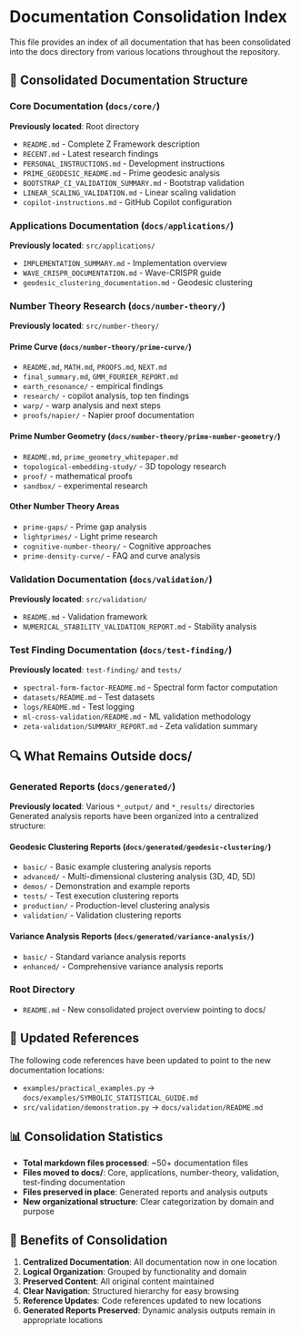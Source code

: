 # Documentation Consolidation Index

This file provides an index of all documentation that has been consolidated into the docs directory from various locations throughout the repository.

## 📂 Consolidated Documentation Structure

### Core Documentation (`docs/core/`)
**Previously located**: Root directory
- `README.md` - Complete Z Framework description  
- `RECENT.md` - Latest research findings
- `PERSONAL_INSTRUCTIONS.md` - Development instructions
- `PRIME_GEODESIC_README.md` - Prime geodesic analysis
- `BOOTSTRAP_CI_VALIDATION_SUMMARY.md` - Bootstrap validation
- `LINEAR_SCALING_VALIDATION.md` - Linear scaling validation
- `copilot-instructions.md` - GitHub Copilot configuration

### Applications Documentation (`docs/applications/`)
**Previously located**: `src/applications/`
- `IMPLEMENTATION_SUMMARY.md` - Implementation overview
- `WAVE_CRISPR_DOCUMENTATION.md` - Wave-CRISPR guide
- `geodesic_clustering_documentation.md` - Geodesic clustering

### Number Theory Research (`docs/number-theory/`)
**Previously located**: `src/number-theory/`

#### Prime Curve (`docs/number-theory/prime-curve/`)
- `README.md`, `MATH.md`, `PROOFS.md`, `NEXT.md`
- `final_summary.md`, `GMM_FOURIER_REPORT.md`
- `earth_resonance/` - empirical findings
- `research/` - copilot analysis, top ten findings
- `warp/` - warp analysis and next steps
- `proofs/napier/` - Napier proof documentation

#### Prime Number Geometry (`docs/number-theory/prime-number-geometry/`)
- `README.md`, `prime_geometry_whitepaper.md`
- `topological-embedding-study/` - 3D topology research
- `proof/` - mathematical proofs
- `sandbox/` - experimental research

#### Other Number Theory Areas
- `prime-gaps/` - Prime gap analysis
- `lightprimes/` - Light prime research  
- `cognitive-number-theory/` - Cognitive approaches
- `prime-density-curve/` - FAQ and curve analysis

### Validation Documentation (`docs/validation/`)
**Previously located**: `src/validation/`
- `README.md` - Validation framework
- `NUMERICAL_STABILITY_VALIDATION_REPORT.md` - Stability analysis

### Test Finding Documentation (`docs/test-finding/`)
**Previously located**: `test-finding/` and `tests/`
- `spectral-form-factor-README.md` - Spectral form factor computation
- `datasets/README.md` - Test datasets
- `logs/README.md` - Test logging
- `ml-cross-validation/README.md` - ML validation methodology
- `zeta-validation/SUMMARY_REPORT.md` - Zeta validation summary

## 🔍 What Remains Outside docs/

### Generated Reports (`docs/generated/`)
**Previously located**: Various `*_output/` and `*_results/` directories  
Generated analysis reports have been organized into a centralized structure:

#### Geodesic Clustering Reports (`docs/generated/geodesic-clustering/`)
- `basic/` - Basic example clustering analysis reports
- `advanced/` - Multi-dimensional clustering analysis (3D, 4D, 5D)
- `demos/` - Demonstration and example reports
- `tests/` - Test execution clustering reports
- `production/` - Production-level clustering analysis
- `validation/` - Validation clustering reports

#### Variance Analysis Reports (`docs/generated/variance-analysis/`)
- `basic/` - Standard variance analysis reports
- `enhanced/` - Comprehensive variance analysis reports

### Root Directory
- `README.md` - New consolidated project overview pointing to docs/

## 🔗 Updated References

The following code references have been updated to point to the new documentation locations:
- `examples/practical_examples.py` → `docs/examples/SYMBOLIC_STATISTICAL_GUIDE.md`
- `src/validation/demonstration.py` → `docs/validation/README.md`

## 📊 Consolidation Statistics

- **Total markdown files processed**: ~50+ documentation files
- **Files moved to docs/**: Core, applications, number-theory, validation, test-finding documentation
- **Files preserved in place**: Generated reports and analysis outputs
- **New organizational structure**: Clear categorization by domain and purpose

## 🎯 Benefits of Consolidation

1. **Centralized Documentation**: All documentation now in one location
2. **Logical Organization**: Grouped by functionality and domain  
3. **Preserved Content**: All original content maintained
4. **Clear Navigation**: Structured hierarchy for easy browsing
5. **Reference Updates**: Code references updated to new locations
6. **Generated Reports Preserved**: Dynamic analysis outputs remain in appropriate locations